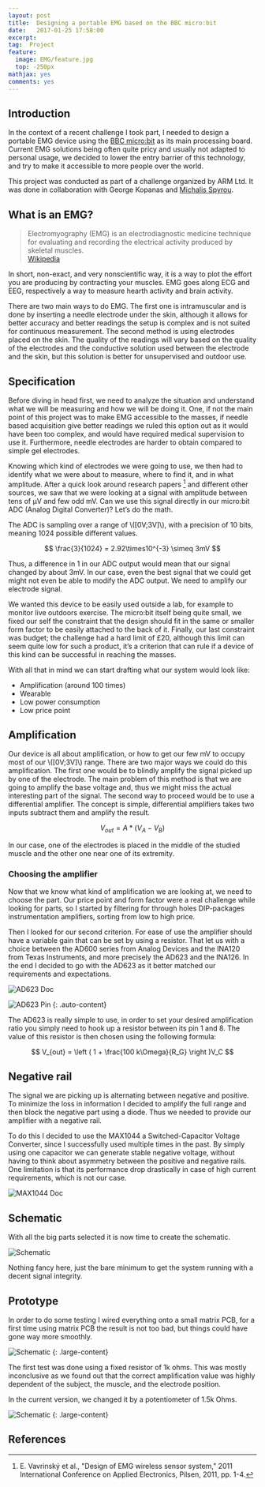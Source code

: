 ```yaml
---
layout: post
title:  Designing a portable EMG based on the BBC micro:bit 
date:   2017-01-25 17:58:00
excerpt: 
tag:  Project
feature:
  image: EMG/feature.jpg
  top: -250px
mathjax: yes
comments: yes
---
```

## Introduction

In the context of a recent challenge I took part, I needed to design a portable EMG device using the [BBC micro:bit](http://microbit.org/) as its main processing board. Current EMG solutions being often quite pricy and usually not adapted to personal usage, we decided to lower the entry barrier of this technology, and try to make it accessible to more people over the world. 

This project was conducted as part of a challenge organized by ARM Ltd. It was done in collaboration with George Kopanas and [Michalis Spyrou](https://github.com/mpekatsoula). 

## What is an EMG? 

> Electromyography (EMG) is an electrodiagnostic medicine technique for evaluating and recording the electrical activity produced by skeletal muscles.  
> [Wikipedia](https://en.wikipedia.org/wiki/Electromyography)

In short, non-exact, and very nonscientific way, it is a way to plot the effort you are producing by contracting your muscles. EMG goes along ECG and EEG, respectively a way to measure hearth activity and brain activity. 

There are two main ways to do EMG. The first one is intramuscular and is done by inserting a needle electrode under the skin, although it allows for better accuracy and better readings the setup is complex and is not suited for continuous measurement. The second method is using electrodes placed on the skin. The quality of the readings will vary based on the quality of the electrodes and the conductive solution used between the electrode and the skin, but this solution is better for unsupervised and outdoor use.

## Specification 

Before diving in head first, we need to analyze the situation and understand what we will be measuring and how we will be doing it. One, if not the main point of this project was to make EMG accessible to the masses, if needle based acquisition give better readings we ruled this option out as it would have been too complex, and would have required medical supervision to use it. Furthermore, needle electrodes are harder to obtain compared to simple gel electrodes.

Knowing which kind of electrodes we were going to use, we then had to identify what we were about to measure, where to find it, and in what amplitude. After a quick look around research papers [^1] and different other sources, we saw that we were looking at a signal with amplitude between tens of μV and few odd mV. Can we use this signal directly in our micro:bit ADC (Analog Digital Converter)? Let’s do the math.

The ADC is sampling over a range of \\([0V;3V]\\), with a precision of 10 bits, meaning 1024 possible different values. 

$$  \frac{3}{1024} = 2.92\times10^{-3} \simeq 3mV $$

Thus, a difference in 1 in our ADC output would mean that our signal changed by about 3mV. In our case, even the best signal that we could get might not even be able to modify the ADC output. We need to amplify our electrode signal. 

We wanted this device to be easily used outside a lab, for example to monitor live outdoors exercise. The micro:bit itself being quite small, we fixed our self the constraint that the design should fit in the same or smaller form factor to be easily attached to the back of it. Finally, our last constraint was budget; the challenge had a hard limit of £20, although this limit can seem quite low for such a product, it’s a criterion that can rule if a device of this kind can be successful in reaching the masses. 

With all that in mind we can start drafting what our system would look like: 

* Amplification (around 100 times) 
* Wearable 
* Low power consumption 
* Low price point 

## Amplification 

Our device is all about amplification, or how to get our few mV to occupy most of our \\([0V;3V]\\) range. There are two major ways we could do this amplification. The first one would be to blindly amplify the signal picked up by one of the electrode. The main problem of this method is that we are going to amplify the base voltage and, thus we might miss the actual interesting part of the signal. 
The second way to proceed would be to use a differential amplifier. The concept is simple, differential amplifiers takes two inputs subtract them and amplify the result.

$$ V_{out} = A * (V_A - V_B) $$

In our case, one of the electrodes is placed in the middle of the studied muscle and the other one near one of its extremity. 

### Choosing the amplifier 

Now that we know what kind of amplification we are looking at, we need to choose the part. Our price point and form factor were a real challenge while looking for parts, so I started by filtering for through holes DIP-packages instrumentation amplifiers, sorting from low to high price. 

Then I looked for our second criterion. For ease of use the amplifier should have a variable gain that can be set by using a resistor. That let us with a choice between the AD600 series from Analog Devices and the INA120 from Texas Instruments, and more precisely the AD623 and the INA126. In the end I decided to go with the AD623 as it better matched our requirements and expectations. 

![AD623 Doc](../assets/content/EMG/AD623-doc.jpg)

![AD623 Pin](../assets/content/EMG/AD623-pin.jpg)
{: .auto-content}

The AD623 is really simple to use, in order to set your desired amplification ratio you simply need to hook up a resistor between its pin 1 and 8. The value of this resistor is then chosen using the following formula:

$$ V_{out}  = \left ( 1 + \frac{100 k\Omega}{R_G} \right )V_C $$

## Negative rail 

The signal we are picking up is alternating between negative and positive. To minimize the loss in information I decided to amplify the full range and then block the negative part using a diode. Thus we needed to provide our amplifier with a negative rail. 

To do this I decided to use the MAX1044 a Switched-Capacitor Voltage Converter, since I successfully used multiple times in the past. By simply using one capacitor we can generate stable negative voltage, without having to think about asymmetry between the positive and negative rails. One limitation is that its performance drop drastically in case of high current requirements, which is not our case.

![MAX1044 Doc](../assets/content/EMG/MAX1044-doc.jpg)

## Schematic 

With all the big parts selected it is now time to create the schematic. 

![Schematic](../assets/content/EMG/schematic.jpg)

Nothing fancy here, just the bare minimum to get the system running with a decent signal integrity. 

## Prototype 

In order to do some testing I wired everything onto a small matrix PCB, for a first time using matrix PCB the result is not too bad, but things could have gone way more smoothly. 

![Schematic](../assets/content/EMG/board.jpg)
{: .large-content}

The first test was done using a fixed resistor of 1k ohms. This was mostly inconclusive as we found out that the correct amplification value was highly dependent of the subject, the muscle, and the electrode position.

In the current version, we changed it by a potentiometer of 1.5k Ohms.

![Schematic](../assets/content/EMG/prototype.jpg)
{: .large-content}

## References
[^1]: E. Vavrinský et al., "Design of EMG wireless sensor system," 2011 International Conference on Applied Electronics, Pilsen, 2011, pp. 1-4.
